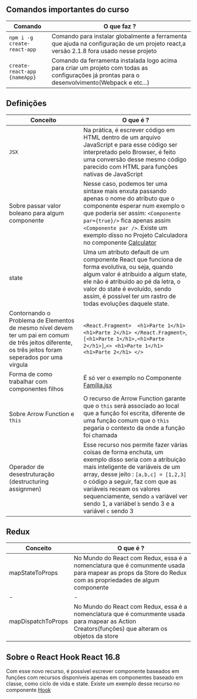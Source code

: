 ## Comandos importantes do curso

| Comando | O que faz ?
|---|--|
| `npm i -g create-react-app`| Comando para instalar globalmente a ferramenta que ajuda na configuração de um projeto react,a versão 2.1.8 fora usado nesse projeto |
| `create-react-app {nameApp}`| Comando da ferramenta instalada logo acima para criar um projeto com todas as configurações já prontas para o desenvolvimento(Webpack e etc...) |


## Definições

| Conceito | O que é ?
|---|--|
| `JSX`| Na prática, é escrever código em HTML dentro de um arquivo JavaScript e para esse código ser interpretado pelo Browser, é feito uma conversão desse mesmo código parecido com HTML para funções nativas de JavaScript |
| Sobre passar valor boleano para algum componente| Nesse caso, podemos ter uma sintaxe mais enxuta passando apenas o nome do atributo que o componente esperar num exemplo o que poderia ser assim: `<Componente par={true}/>` fica apenas assim `<Componente par />`. Existe um exemplo disso no Projeto Calculadora no componente [Calculator](https://github.com/kelvi-ribeiro/curso-react-redux/blob/master/projects/calculadora-react/src/main/Calculator.jsx)|
| state|  Uma um atributo default de um componente React que funciona de forma evolutiva, ou seja, quando algum valor é atribuido a algum state, ele não é atribuído ao pé da letra, o valor do state é evoluído, sendo assim, é possível ter um rastro de todas evoluções daquele state.|
|Contornando o Problema de Elementos de mesmo nível devem ter um pai em comum de três jeitos diferente, os três jeitos foram seperados por uma virgula|`<React.Fragment>  <h1>Parte 1</h1>   <h1>Parte 2</h1> </React.Fragment>`,`[<h1>Parte 1</h1>,<h1>Parte 2</h1>]`,`<> <h1>Parte 1</h1> <h1>Parte 2</h1> </>`|
| Forma de como trabalhar com componentes filhos| É só ver o exemplo no Componente [Família.jsx](https://github.com/kelvi-ribeiro/curso-react-redux/blob/master/exercicios-react/src/components/Familia.jsx)
| Sobre Arrow Function e `this`| O recurso de Arrow Function garante que o `this` será associado ao local que a função foi escrita, diferente de uma função comum que o `this` pegaria o contexto da onde a função foi chamada|
| Operador de desestruturação (destructuring assignmen)| Esse recurso nos permite fazer várias coisas de forma enchuta, um exemplo disso seria com a atribuição mais inteligente de variáveis de um array, desse jeito : `[a,b,c] = [1,2,3]` o código a seguir, faz com que as variáveis receam os valores sequenciamente, sendo `a` variável ver sendo 1, a variábel `b` sendo 3 e a variável `c` sendo 3|

## Redux

| Conceito | O que é ?
| - | - |
| mapStateToProps | No Mundo do React com Redux, essa é a nomenclatura que é comunmente usada para mapear as props da Store do Redux com as propriedades de algum componente|
| - | - |
| mapDispatchToProps | No Mundo do React com Redux, essa é a nomenclatura que é comunmente usada para mapear as Action Creators(funções) que alteram os objetos da store

## Sobre o React Hook React  16.8
Com esse novo recurso, é possível escrever componente baseados em funções com recursos disponíveis apenas em componentes baseado em classe, como ciclo de vida e state. Existe um exemplo desse recurso no componente [Hook](https://github.com/kelvi-ribeiro/curso-react-redux/blob/master/exercicios-react/src/components/Hook.jsx)
